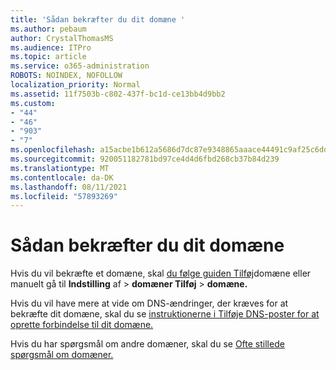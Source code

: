 ```yaml
---
title: 'Sådan bekræfter du dit domæne '
ms.author: pebaum
author: CrystalThomasMS
ms.audience: ITPro
ms.topic: article
ms.service: o365-administration
ROBOTS: NOINDEX, NOFOLLOW
localization_priority: Normal
ms.assetid: 11f7503b-c802-437f-bc1d-ce13bb4d9bb2
ms.custom:
- "44"
- "46"
- "903"
- "7"
ms.openlocfilehash: a15acbe1b612a5686d7dc87e9348865aaace44491c9af25c6dda470492fd06c6
ms.sourcegitcommit: 920051182781bd97ce4d4d6fbd268cb37b84d239
ms.translationtype: MT
ms.contentlocale: da-DK
ms.lasthandoff: 08/11/2021
ms.locfileid: "57893269"
---
```

# <a name="how-to-verify-your-domain"></a>Sådan bekræfter du dit domæne

Hvis du vil bekræfte et domæne, skal [du følge guiden Tilføj](https://admin.microsoft.com/Adminportal#/Domains/Wizard)domæne eller manuelt gå til **Indstilling** af  >  **domæner Tilføj**  >  **domæne.**

Hvis du vil have mere at vide om DNS-ændringer, der kræves for at bekræfte dit domæne, skal du se [instruktionerne i Tilføje DNS-poster for at oprette forbindelse til dit domæne.](https://docs.microsoft.com/microsoft-365/admin/get-help-with-domains/create-dns-records-at-any-dns-hosting-provider)

Hvis du har spørgsmål om andre domæner, skal du se [Ofte stillede spørgsmål om domæner.](https://docs.microsoft.com/microsoft-365/admin/setup/domains-faq)
